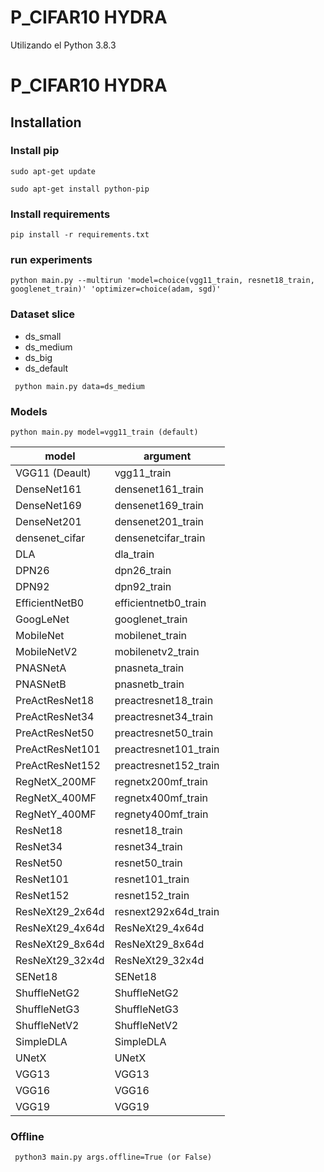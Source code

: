 # P_CIFAR10 HYDRA

Utilizando el Python 3.8.3

# P_CIFAR10 HYDRA

## Installation

### Install pip

```
sudo apt-get update
```

```
sudo apt-get install python-pip
```

### Install requirements

```
pip install -r requirements.txt 
```

### run experiments
```
python main.py --multirun 'model=choice(vgg11_train, resnet18_train, googlenet_train)' 'optimizer=choice(adam, sgd)'
```

### Dataset slice
- ds_small
- ds_medium
- ds_big
- ds_default
```
 python main.py data=ds_medium 
 ```
 
 ### Models

 ```
 python main.py model=vgg11_train (default)
 ```
 | model  | argument |
| ------------- | ------------- |
| VGG11 (Deault)  | vgg11_train  |
| DenseNet161  | densenet161_train  |
| DenseNet169  | densenet169_train  |
| DenseNet201  | densenet201_train  |
| densenet_cifar  | densenetcifar_train  |
| DLA  | dla_train  |
| DPN26  | dpn26_train  |
| DPN92  | dpn92_train  |
| EfficientNetB0  | efficientnetb0_train  |
| GoogLeNet  | googlenet_train  |
| MobileNet  | mobilenet_train  |
| MobileNetV2  | mobilenetv2_train  |
| PNASNetA  | pnasneta_train  |
| PNASNetB  | pnasnetb_train  |
| PreActResNet18  | preactresnet18_train  |
| PreActResNet34  | preactresnet34_train  |
| PreActResNet50  | preactresnet50_train  |
| PreActResNet101  | preactresnet101_train  |
| PreActResNet152  | preactresnet152_train  |
| RegNetX_200MF  | regnetx200mf_train  |
| RegNetX_400MF  | regnetx400mf_train  |
| RegNetY_400MF  | regnety400mf_train  |
| ResNet18  | resnet18_train  |
| ResNet34  | resnet34_train  |
| ResNet50  | resnet50_train  |
| ResNet101  | resnet101_train  |
| ResNet152  | resnet152_train  |
| ResNeXt29_2x64d  | resnext292x64d_train  |
| ResNeXt29_4x64d  | ResNeXt29_4x64d  |
| ResNeXt29_8x64d  | ResNeXt29_8x64d  |
| ResNeXt29_32x4d  | ResNeXt29_32x4d  |
| SENet18  | SENet18  |
| ShuffleNetG2  | ShuffleNetG2  |
| ShuffleNetG3  | ShuffleNetG3  |
| ShuffleNetV2  | ShuffleNetV2  |
| SimpleDLA  | SimpleDLA  |
| UNetX  | UNetX  |
| VGG13  | VGG13  |
| VGG16  | VGG16  |
| VGG19  | VGG19  |

### Offline
```
 python3 main.py args.offline=True (or False)
 ```
